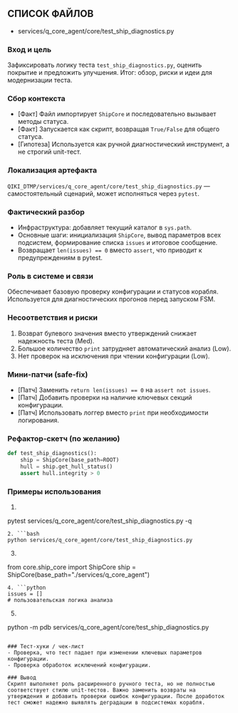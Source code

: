 ## СПИСОК ФАЙЛОВ
- services/q_core_agent/core/test_ship_diagnostics.py

### Вход и цель
Зафиксировать логику теста `test_ship_diagnostics.py`, оценить покрытие и предложить улучшения. Итог: обзор, риски и идеи для модернизации теста.

### Сбор контекста
- [Факт] Файл импортирует `ShipCore` и последовательно вызывает методы статуса.
- [Факт] Запускается как скрипт, возвращая `True/False` для общего статуса.
- [Гипотеза] Используется как ручной диагностический инструмент, а не строгий unit-тест.

### Локализация артефакта
`QIKI_DTMP/services/q_core_agent/core/test_ship_diagnostics.py` — самостоятельный сценарий, может исполняться через `pytest`.

### Фактический разбор
- Инфраструктура: добавляет текущий каталог в `sys.path`.
- Основные шаги: инициализация `ShipCore`, вывод параметров всех подсистем, формирование списка `issues` и итоговое сообщение.
- Возвращает `len(issues) == 0` вместо `assert`, что приводит к предупреждениям в pytest.

### Роль в системе и связи
Обеспечивает базовую проверку конфигурации и статусов корабля. Используется для диагностических прогонов перед запуском FSM.

### Несоответствия и риски
1. Возврат булевого значения вместо утверждений снижает надежность теста (Med).
2. Большое количество `print` затрудняет автоматический анализ (Low).
3. Нет проверок на исключения при чтении конфигурации (Low).

### Мини-патчи (safe-fix)
- [Патч] Заменить `return len(issues) == 0` на `assert not issues`.
- [Патч] Добавить проверки на наличие ключевых секций конфигурации.
- [Патч] Использовать логгер вместо `print` при необходимости логирования.

### Рефактор-скетч (по желанию)
```python
def test_ship_diagnostics():
    ship = ShipCore(base_path=ROOT)
    hull = ship.get_hull_status()
    assert hull.integrity > 0
```

### Примеры использования
1. ```bash
pytest services/q_core_agent/core/test_ship_diagnostics.py -q
```
2. ```bash
python services/q_core_agent/core/test_ship_diagnostics.py
```
3. ```python
from core.ship_core import ShipCore
ship = ShipCore(base_path="./services/q_core_agent")
```
4. ```python
issues = []
# пользовательская логика анализа
```
5. ```bash
python -m pdb services/q_core_agent/core/test_ship_diagnostics.py
```

### Тест-хуки / чек-лист
- Проверка, что тест падает при изменении ключевых параметров конфигурации.
- Проверка обработок исключений конфигурации.

### Вывод
Скрипт выполняет роль расширенного ручного теста, но не полностью соответствует стилю unit-тестов. Важно заменить возвраты на утверждения и добавить проверки ошибок конфигурации. После доработок тест сможет надежно выявлять деградации в подсистемах корабля.
